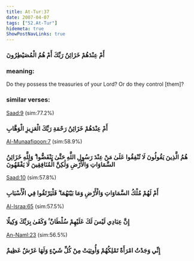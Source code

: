 ```yaml
---
title: At-Tur:37
date: 2007-04-07
tags: ["52.At-Tur"]
hidemeta: true 
ShowPostNavLinks: true 
---
```

### أَمْ عِنْدَهُمْ خَزَائِنُ رَبِّكَ أَمْ هُمُ الْمُصَيْطِرُونَ
### meaning: 
Do they possess the treasuries of your Lord? Or do they control [them]?
### similar verses: 

[Saad:9](/38/9) (sim:77.2%)

### أَمْ عِنْدَهُمْ خَزَائِنُ رَحْمَةِ رَبِّكَ الْعَزِيزِ الْوَهَّابِ

[Al-Munaafiqoon:7](/63/7) (sim:58.9%)

### هُمُ الَّذِينَ يَقُولُونَ لَا تُنْفِقُوا عَلَىٰ مَنْ عِنْدَ رَسُولِ اللَّهِ حَتَّىٰ يَنْفَضُّوا ۗ وَلِلَّهِ خَزَائِنُ السَّمَاوَاتِ وَالْأَرْضِ وَلَٰكِنَّ الْمُنَافِقِينَ لَا يَفْقَهُونَ

[Saad:10](/38/10) (sim:57.8%)

### أَمْ لَهُمْ مُلْكُ السَّمَاوَاتِ وَالْأَرْضِ وَمَا بَيْنَهُمَا ۖ فَلْيَرْتَقُوا فِي الْأَسْبَابِ

[Al-Israa:65](/17/65) (sim:57.5%)

### إِنَّ عِبَادِي لَيْسَ لَكَ عَلَيْهِمْ سُلْطَانٌ ۚ وَكَفَىٰ بِرَبِّكَ وَكِيلًا

[An-Naml:23](/27/23) (sim:56.5%)

### إِنِّي وَجَدْتُ امْرَأَةً تَمْلِكُهُمْ وَأُوتِيَتْ مِنْ كُلِّ شَيْءٍ وَلَهَا عَرْشٌ عَظِيمٌ
